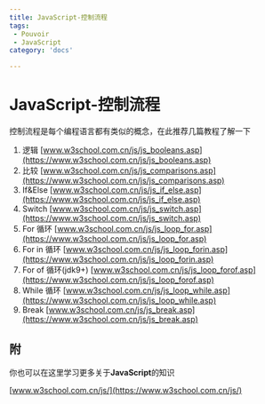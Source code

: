 ```yaml
---
title: JavaScript-控制流程
tags:
 - Pouvoir
 - JavaScript
category: 'docs'

---
```


# JavaScript-控制流程

控制流程是每个编程语言都有类似的概念，在此推荐几篇教程了解一下

1. 逻辑 [www.w3school.com.cn/js/js_booleans.asp](https://www.w3school.com.cn/js/js_booleans.asp)
2. 比较 [www.w3school.com.cn/js/js_comparisons.asp](https://www.w3school.com.cn/js/js_comparisons.asp)
3. If&Else [www.w3school.com.cn/js/js_if_else.asp](https://www.w3school.com.cn/js/js_if_else.asp)
4. Switch [www.w3school.com.cn/js/js_switch.asp](https://www.w3school.com.cn/js/js_switch.asp)
5. For 循环 [www.w3school.com.cn/js/js_loop_for.asp](https://www.w3school.com.cn/js/js_loop_for.asp)
6. For in 循环 [www.w3school.com.cn/js/js_loop_forin.asp](https://www.w3school.com.cn/js/js_loop_forin.asp)
7. For of 循环(jdk9+) [www.w3school.com.cn/js/js_loop_forof.asp](https://www.w3school.com.cn/js/js_loop_forof.asp)
8. While 循环 [www.w3school.com.cn/js/js_loop_while.asp](https://www.w3school.com.cn/js/js_loop_while.asp)
9. Break [www.w3school.com.cn/js/js_break.asp](https://www.w3school.com.cn/js/js_break.asp)

## 附

你也可以在这里学习更多关于**JavaScript**的知识

[www.w3school.com.cn/js/](https://www.w3school.com.cn/js/)
